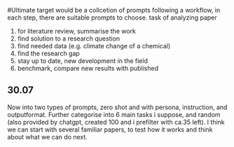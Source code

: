 #Ultimate target would be a collcetion of prompts following a workflow, in each step, there are suitable prompts to choose.
task of analyzing paper 
1. for literature review, summarise the work
2. find solution to a research question
3. find needed data (e.g. climate change of a chemical)
4. find the research gap 
5. stay up to date, new development in the field
6. benchmark, compare new results with published

## 30.07
Now into two types of  prompts, zero shot and with persona, instruction, and outputformat.
Further categorise into 6 main tasks i suppose, and random (also provided by chatgpt, created 100 and i prefilter with ca.35 left).
I think we can start with several familiar papers, to test how it works and think about what we can do next.

